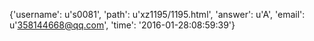 {'username': u's0081', 'path': u'xz1195/1195.html', 'answer': u'A', 'email': u'358144668@qq.com', 'time': '2016-01-28:08:59:39'}